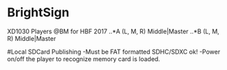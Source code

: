 # BrightSign
XD1030 Players @BM for HBF 2017
..*A  (L, M, R)  Middle|Master
..*B  (L, M, R)  Middle|Master



#Local SDCard Publishing
-Must be FAT formatted SDHC/SDXC ok!
-Power on/off the player to recognize memory card is loaded.


